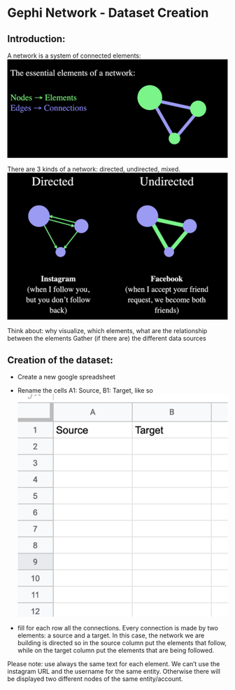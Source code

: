# Gephi Network - Dataset Creation
## Introduction:

A network is a system of connected elements:
![](gephi1.png)

There are 3 kinds of a network: directed, undirected, mixed.
![](gephi2.png)

Think about: why visualize, which elements, what are the relationship between the elements
Gather (if there are) the different data sources


## Creation of the dataset:

* Create a new google spreadsheet
* Rename the cells A1: Source, B1: Target, like so 
![](gephi3.png)

* fill for each row all the connections. Every connection is made by two elements: a source and a target. In this case, the network we are building is directed so in the source column put the elements that follow, while on the target column put the elements that are being followed. 

Please note: use always the same text for each element. We can’t use the instagram URL and the username for the same entity. Otherwise there will be displayed two different nodes of the same entity/account.
